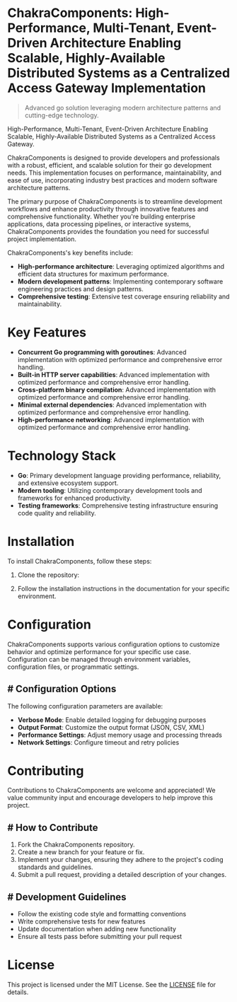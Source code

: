 <!-- fallback_ChakraComponents_20251003194115_69422 -->

# ChakraComponents: High-Performance, Multi-Tenant, Event-Driven Architecture Enabling Scalable, Highly-Available Distributed Systems as a Centralized Access Gateway Implementation
> Advanced go solution leveraging modern architecture patterns and cutting-edge technology.

High-Performance, Multi-Tenant, Event-Driven Architecture Enabling Scalable, Highly-Available Distributed Systems as a Centralized Access Gateway.

ChakraComponents is designed to provide developers and professionals with a robust, efficient, and scalable solution for their go development needs. This implementation focuses on performance, maintainability, and ease of use, incorporating industry best practices and modern software architecture patterns.

The primary purpose of ChakraComponents is to streamline development workflows and enhance productivity through innovative features and comprehensive functionality. Whether you're building enterprise applications, data processing pipelines, or interactive systems, ChakraComponents provides the foundation you need for successful project implementation.

ChakraComponents's key benefits include:

* **High-performance architecture**: Leveraging optimized algorithms and efficient data structures for maximum performance.
* **Modern development patterns**: Implementing contemporary software engineering practices and design patterns.
* **Comprehensive testing**: Extensive test coverage ensuring reliability and maintainability.

# Key Features

* **Concurrent Go programming with goroutines**: Advanced implementation with optimized performance and comprehensive error handling.
* **Built-in HTTP server capabilities**: Advanced implementation with optimized performance and comprehensive error handling.
* **Cross-platform binary compilation**: Advanced implementation with optimized performance and comprehensive error handling.
* **Minimal external dependencies**: Advanced implementation with optimized performance and comprehensive error handling.
* **High-performance networking**: Advanced implementation with optimized performance and comprehensive error handling.

# Technology Stack

* **Go**: Primary development language providing performance, reliability, and extensive ecosystem support.
* **Modern tooling**: Utilizing contemporary development tools and frameworks for enhanced productivity.
* **Testing frameworks**: Comprehensive testing infrastructure ensuring code quality and reliability.

# Installation

To install ChakraComponents, follow these steps:

1. Clone the repository:


2. Follow the installation instructions in the documentation for your specific environment.

# Configuration

ChakraComponents supports various configuration options to customize behavior and optimize performance for your specific use case. Configuration can be managed through environment variables, configuration files, or programmatic settings.

## # Configuration Options

The following configuration parameters are available:

* **Verbose Mode**: Enable detailed logging for debugging purposes
* **Output Format**: Customize the output format (JSON, CSV, XML)
* **Performance Settings**: Adjust memory usage and processing threads
* **Network Settings**: Configure timeout and retry policies

# Contributing

Contributions to ChakraComponents are welcome and appreciated! We value community input and encourage developers to help improve this project.

## # How to Contribute

1. Fork the ChakraComponents repository.
2. Create a new branch for your feature or fix.
3. Implement your changes, ensuring they adhere to the project's coding standards and guidelines.
4. Submit a pull request, providing a detailed description of your changes.

## # Development Guidelines

* Follow the existing code style and formatting conventions
* Write comprehensive tests for new features
* Update documentation when adding new functionality
* Ensure all tests pass before submitting your pull request

# License

This project is licensed under the MIT License. See the [LICENSE](https://github.com/Nurulika/ChakraComponents/blob/main/LICENSE) file for details.
